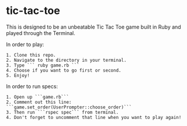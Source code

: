 tic-tac-toe
===========
This is designed to be an unbeatable Tic Tac Toe game built in Ruby and played through the Terminal.

In order to play:

    1. Clone this repo.
    2. Navigate to the directory in your terminal.
    3. Type ``` ruby game.rb ```
    4. Choose if you want to go first or second.
    5. Enjoy!

In order to run specs:

    1. Open up ```game.rb```
    2. Comment out this line: ```game.set_order(UserPrompter::choose_order)```
    3. Then run ```rspec spec``` from terminal.
    4. Don't forget to uncomment that line when you want to play again!


